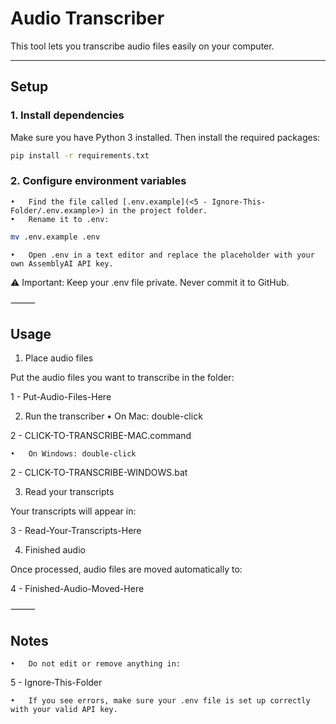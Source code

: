 # Audio Transcriber

This tool lets you transcribe audio files easily on your computer.

---

## Setup

### 1. Install dependencies
Make sure you have Python 3 installed. Then install the required packages:

```bash
pip install -r requirements.txt
```

### 2. Configure environment variables
	•	Find the file called [.env.example](<5 - Ignore-This-Folder/.env.example>) in the project folder.
	•	Rename it to .env:

```bash
mv .env.example .env
```

	•	Open .env in a text editor and replace the placeholder with your own AssemblyAI API key.

⚠️ Important: Keep your .env file private. Never commit it to GitHub.

⸻

## Usage

1. Place audio files

Put the audio files you want to transcribe in the folder:

1 - Put-Audio-Files-Here

2. Run the transcriber
	•	On Mac: double-click

2 - CLICK-TO-TRANSCRIBE-MAC.command

	•	On Windows: double-click

2 - CLICK-TO-TRANSCRIBE-WINDOWS.bat

3. Read your transcripts

Your transcripts will appear in:

3 - Read-Your-Transcripts-Here

4. Finished audio

Once processed, audio files are moved automatically to:

4 - Finished-Audio-Moved-Here


⸻

## Notes
	•	Do not edit or remove anything in:

5 - Ignore-This-Folder

	•	If you see errors, make sure your .env file is set up correctly with your valid API key.